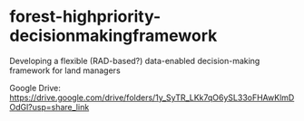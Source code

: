 # forest-highpriority-decisionmakingframework
Developing a flexible (RAD-based?) data-enabled decision-making framework for land managers

Google Drive: https://drive.google.com/drive/folders/1y_SyTR_LKk7qO6ySL33oFHAwKlmDOdGl?usp=share_link
